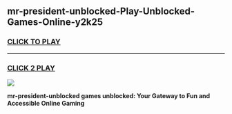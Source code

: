 
## mr-president-unblocked-Play-Unblocked-Games-Online-y2k25
<h3>
<a href="https://premium76.site?title=mr-president-unblocked&ref=25A">CLICK TO PLAY</a></h3>
<hr>

<h3>
<a href="https://premium76.site?title=mr-president-unblocked&ref=25A">CLICK 2 PLAY</a>
  
</h3>

<a href="https://premium76.site?title=mr-president-unblocked&ref=25A"><img src="https://clearcache.store/games.png"></a>


**mr-president-unblocked games unblocked: Your Gateway to Fun and Accessible Online Gaming**
